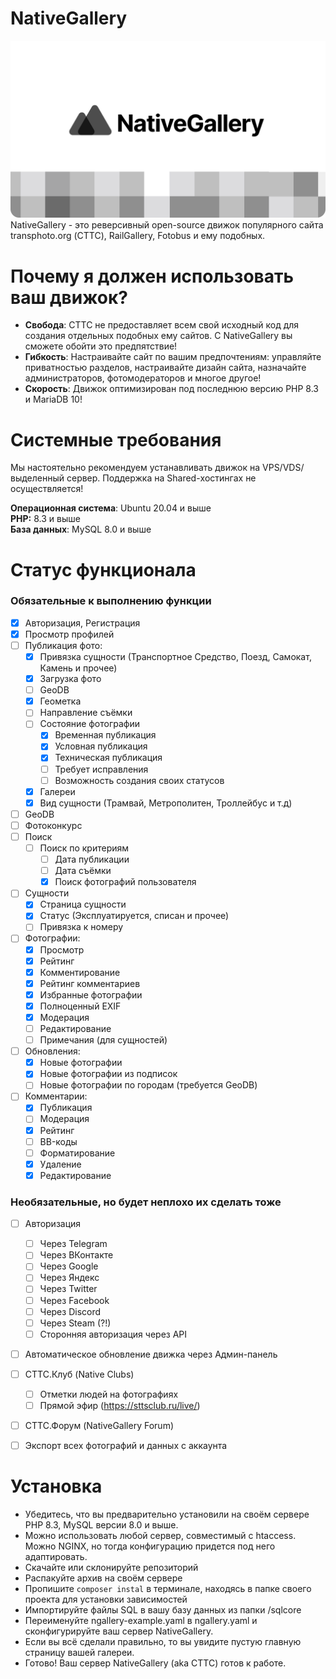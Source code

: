 # NativeGallery
![](https://raw.githubusercontent.com/claradex/nativegallery/main/static/img/banner.png)
NativeGallery - это реверсивный open-source движок популярного сайта transphoto.org (СТТС), RailGallery, Fotobus и ему подобных.




# Почему я должен использовать ваш движок?
* **Свобода**: СТТС не предоставляет всем свой исходный код для создания отдельных подобных ему сайтов. С NativeGallery вы сможете обойти это предпятствие!
* **Гибкость**: Настраивайте сайт по вашим предпочтениям: управляйте приватностью разделов, настраивайте дизайн сайта, назначайте администраторов, фотомодераторов и многое другое!
* **Скорость**: Движок оптимизирован под последнюю версию PHP 8.3 и MariaDB 10!

# Системные требования
Мы настоятельно рекомендуем устанавливать движок на VPS/VDS/выделенный сервер. Поддержка на Shared-хостингах не осуществляется!

**Операционная система**: Ubuntu 20.04 и выше\
**PHP:** 8.3 и выше\
**База данных**: MySQL 8.0 и выше

# Статус функционала
### Обязательные к выполнению функции
- [x] Авторизация, Регистрация
- [x] Просмотр профилей
- [ ] Публикация фото:
  - [x] Привязка сущности (Транспортное Средство, Поезд, Самокат, Камень и прочее)
  - [x] Загрузка фото
  - [ ] GeoDB
  - [x] Геометка
  - [ ] Направление съёмки
  - [ ] Состояние фотографии
    - [x] Временная публикация
    - [x] Условная публикация
    - [x] Техническая публикация
    - [ ] Требует исправления
    - [ ] Возможность создания своих статусов
  - [x] Галереи
  - [x] Вид сущности (Трамвай, Метрополитен, Троллейбус и т.д)
- [ ] GeoDB
- [ ] Фотоконкурс
- [ ] Поиск
  - [ ] Поиск по критериям
    - [ ] Дата публикации
    - [ ] Дата съёмки
    - [x] Поиск фотографий пользователя
- [ ] Сущности
  - [x] Страница сущности
  - [x] Статус (Эксплуатируется, списан и прочее)
  - [ ] Привязка к номеру
- [ ] Фотографии:
  - [x] Просмотр
  - [x] Рейтинг
  - [x] Комментирование
  - [x] Рейтинг комментариев
  - [x] Избранные фотографии
  - [x] Полноценный EXIF
  - [x] Модерация
  - [ ] Редактирование
  - [ ] Примечания (для сущностей)
- [ ] Обновления:
  - [x] Новые фотографии
  - [x] Новые фотографии из подписок
  - [ ] Новые фотографии по городам (требуется GeoDB)
- [ ] Комментарии:
  - [x] Публикация
  - [ ] Модерация
  - [x] Рейтинг
  - [ ] BB-коды
  - [ ] Форматирование
  - [x] Удаление
  - [x] Редактирование
### Необязательные, но будет неплохо их сделать тоже
  - [ ] Авторизация
    - [ ] Через Telegram
    - [ ] Через ВКонтакте
    - [ ] Через Google
    - [ ] Через Яндекс
    - [ ] Через Twitter
    - [ ] Через Facebook
    - [ ] Через Discord
    - [ ] Через Steam (?!)
    - [ ] Сторонняя авторизация через API
  - [ ] Автоматическое обновление движка через Админ-панель
  - [ ] СТТС.Клуб (Native Clubs)
    - [ ] Отметки людей на фотографиях
    - [ ] Прямой эфир (https://sttsclub.ru/live/)
  - [ ] СТТС.Форум (NativeGallery Forum)
  - [ ] Экспорт всех фотографий и данных с аккаунта




# Установка
* Убедитесь, что вы предварительно установили на своём сервере PHP 8.3, MySQL версии 8.0 и выше.
* Можно использовать любой сервер, совместимый с htaccess. Можно NGINX, но тогда конфигурацию придется под него адаптировать.
* Скачайте или склонируйте репозиторий 
* Распакуйте архив на своём сервере
* Пропишите ```composer instal``` в терминале, находясь в папке своего проекта для установки зависимостей
* Импортируйте файлы SQL в вашу базу данных из папки /sqlcore
* Переименуйте ngallery-example.yaml в ngallery.yaml и сконфигурируйте ваш сервер NativeGallery.
* Если вы всё сделали правильно, то вы увидите пустую главную страницу вашей галереи.
* Готово! Ваш сервер NativeGallery (aka СТТС) готов к работе.
